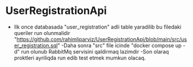# UserRegistrationApi
- Ilk once databasada "user_registration" adli table yaradilib bu filedaki queriler run olunmalidir "https://github.com/rahimliparviz/UserRegistrationApi/blob/main/src/user_registration.sql"
-Daha sonra "src" file icinde "docker compose up -d" run olunub RabbitMq servisini qaldirmaq lazimdir
-Son olaraq proktleri ayriliqda run edib test etmek mumkun olacaq.
